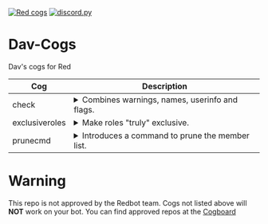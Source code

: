 [![Red cogs](https://img.shields.io/badge/Red--DiscordBot-cogs-red.svg)](https://github.com/Cog-Creators/Red-DiscordBot/tree/V3/develop)
[![discord.py](https://img.shields.io/badge/discord-py-blue.svg)](https://github.com/Rapptz/discord.py)

# Dav-Cogs
Dav's cogs for Red

| Cog | Description |
| --- | ----------- |
| check | <details><summary>Combines warnings, names, userinfo and flags.</summary>The flags command will only be executed if the flags cog is installed.</details> |
| exclusiveroles | <details><summary>Make roles "truly" exclusive.</summary>Allows you to set 2 roles exclusive to each other. That way, when a user is being assigned a new role, the old role which is exclusive with the new role will be removed.</details> |
| prunecmd | <details><summary>Introduces a command to prune the member list.</summary>Allows automation of the discord "prune" operation. Designed to be used together with [Sinbad's scheduler](https://github.com/mikeshardmind/SinbadCogs)</details> |

# Warning
This repo is not approved by the Redbot team.
Cogs not listed above will **NOT** work on your bot.
You can find approved repos at the [Cogboard](https://cogboard.red/t/approved-repositories/210)